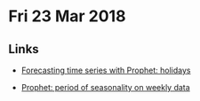# Fri 23 Mar 2018

## Links

- [Forecasting time series with Prophet: holidays](http://pythondata.com/forecasting-time-series-data-prophet-part-3/)

- [Prophet: period of seasonality on weekly data](https://github.com/facebook/prophet/issues/111)